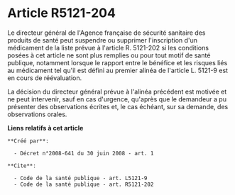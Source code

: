 # Article R5121-204

Le directeur général de l'Agence française de sécurité sanitaire des produits de santé peut suspendre ou supprimer
l'inscription d'un médicament de la liste prévue à l'article R. 5121-202 si les conditions posées à cet article ne sont plus
remplies ou pour tout motif de santé publique, notamment lorsque le rapport entre le bénéfice et les risques liés au
médicament tel qu'il est défini au premier alinéa de l'article L. 5121-9 est en cours de réévaluation. 

La décision du directeur général prévue à l'alinéa précédent est motivée et ne peut intervenir, sauf en cas d'urgence,
qu'après que le demandeur a pu présenter des observations écrites et, le cas échéant, sur sa demande, des observations
orales.

**Liens relatifs à cet article**

	**Créé par**:

	  - Décret n°2008-641 du 30 juin 2008 - art. 1

	**Cite**:

	  - Code de la santé publique - art. L5121-9
	  - Code de la santé publique - art. R5121-202
